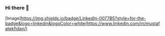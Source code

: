 ### Hi there 👋

<!--
**MustafaTekfidan/MustafaTekfidan** is a ✨ _special_ ✨ repository because its `README.md` (this file) appears on your GitHub profile.

Here are some ideas to get you started:

- 🔭 I’m currently working on ...
- 🌱 I’m currently learning ...
- 👯 I’m looking to collaborate on ...
- 🤔 I’m looking for help with ...
- 💬 Ask me about ...
- 📫 How to reach me: ...
- 😄 Pronouns: ...
- ⚡ Fun fact: ...
-->
[Image]https://img.shields.io/badge/LinkedIn-0077B5?style=for-the-badge&logo=linkedin&logoColor=white(https://www.linkedin.com/in/mustafatekfidan/)
